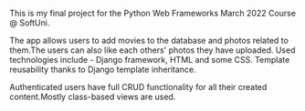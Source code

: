 This is my final project for the Python Web Frameworks March 2022 Course @ SoftUni.

The app allows users to add movies to the database and photos related to them.The users can also like each others' photos they have uploaded.
Used technologies include - Django framework, HTML and some CSS.
Template reusability thanks to Django template inheritance.

Authenticated users have full CRUD functionality for all their created content.Mostly class-based views are used.
